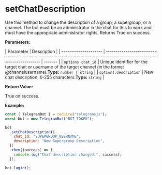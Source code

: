 # setChatDescription

Use this method to change the description of a group, a supergroup, or a channel. The bot must be an administrator in the chat for this to work and must have the appropriate administrator rights. Returns True on success.

**Parameters:**

| Parameter             | Description                                                                                                                |
| --------------------- | -------------------------------------------------------------------------------------------------------------------------- | ------- |
| `options.chat_id`     | Unique identifier for the target chat or username of the target channel (in the format @channelusername).**Type:** `number | string` |
| `options.description` | New chat description, 0-255 characters.**Type:** `string`                                                                  |

**Return Value:**

True on success.

**Example:**

```javascript
const { TelegramBot } = require("telegramsjs");
const bot = new TelegramBot("BOT_TOKEN");

bot
  .setChatDescription({
    chat_id: "SUPERGROUP_USERNAME",
    description: "New Supergroup Description",
  })
  .then((success) => {
    console.log("Chat description changed:", success);
  });

bot.login();
```
